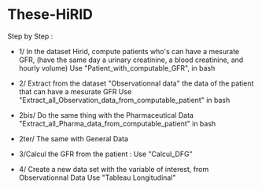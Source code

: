 # These-HiRID

Step by Step : 

- 1/ In the dataset Hirid, compute patients who's can have a mesurate GFR, (have the same day a urinary creatinine, a blood creatinine, and hourly volume) 
Use "Patient_with_computable_GFR", in bash 

- 2/ Extract from the dataset "Observationnal data" the data of the patient that can have a mesurate GFR 
Use "Extract_all_Observation_data_from_computable_patient" in bash

- 2bis/ Do the same thing with the Pharmaceutical Data
"Extract_all_Pharma_data_from_computable_patient" in bash

- 2ter/ The same with General Data

- 3/Calcul the GFR from the patient :
Use "Calcul_DFG"

- 4/ Create a new data set with the variable of interest, from Observationnal Data
Use "Tableau Longitudinal"
